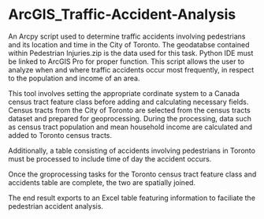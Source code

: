 # ArcGIS_Traffic-Accident-Analysis
An Arcpy script used to determine traffic accidents involving pedestrians and its location and time in the City of Toronto. 
The geodatabse contained within Pedestrian Injuries.zip is the data used for this task. Python IDE must be linked to ArcGIS Pro for proper function.
This script allows the user to analyze when and where traffic accidents occur most frequently, in respect to the population and income of an area. 

This tool involves setting the appropriate cordinate system to a Canada census tract feature class before adding and calculating necessary fields. 
Census tracts from the City of Toronto are selected from the census tracts dataset and prepared for geoprocessing.
During the processing, data such as census tract population and mean household income are calculated and added to Toronto census tracts. 

Additionally, a table consisting of accidents involving pedestrians in Toronto must be processed to include time of day the accident occurs. 

Once the groprocessing tasks for the Toronto census tract feature class and accidents table are complete, the two are spatially joined.  

The end result exports to an Excel table featuring information to faciliate the pedestrian accident analysis. 
